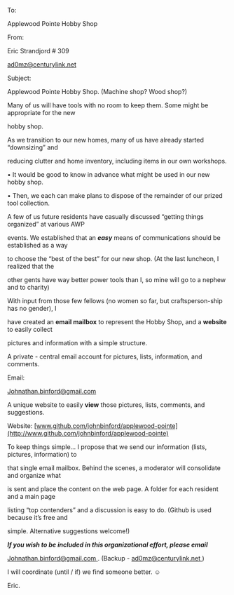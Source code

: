 ﻿

To:

Applewood Pointe Hobby Shop

From:

Eric Strandjord # 309

<ad0mz@centurylink.net>

Subject:

Applewood Pointe Hobby Shop. (Machine shop? Wood shop?)

Many of us will have tools with no room to keep them. Some might be appropriate for the new

hobby shop.

As we transition to our new homes, many of us have already started “downsizing” and

reducing clutter and home inventory, including items in our own workshops.

• It would be good to know in advance what might be used in our new hobby shop.

• Then, we each can make plans to dispose of the remainder of our prized tool collection.

A few of us future residents have casually discussed “getting things organized” at various AWP

events. We established that an ***easy*** means of communications should be established as a way

to choose the “best of the best” for our new shop. (At the last luncheon, I realized that the

other gents have way better power tools than I, so mine will go to a nephew and to charity)

With input from those few fellows (no women so far, but craftsperson-ship has no gender), I

have created an **email mailbox** to represent the Hobby Shop, and a **website** to easily collect

pictures and information with a simple structure.

A private - central email account for pictures, lists, information, and comments.

Email:

<Johnathan.binford@gmail.com>

A unique website to easily **view** those pictures, lists, comments, and suggestions.

Website: [www.github.com/johnbinford/applewood-pointe](http://www.github.com/johnbinford/applewood-pointe)

To keep things simple… I propose that we send our information (lists, pictures, information) to

that single email mailbox. Behind the scenes, a moderator will consolidate and organize what

is sent and place the content on the web page. A folder for each resident and a main page

listing “top contenders” and a discussion is easy to do. (Github is used because it’s free and

simple. Alternative suggestions welcome!)

***If you wish to be included in this organizational effort, please email***

<Johnathan.binford@gmail.com>[ ](mailto:Johnathan.binford@gmail.com). (Backup - <ad0mz@centurylink.net>[ ](mailto:ad0mz@centurylink.net))

I will coordinate (until / if) we find someone better. ☺

Eric.

